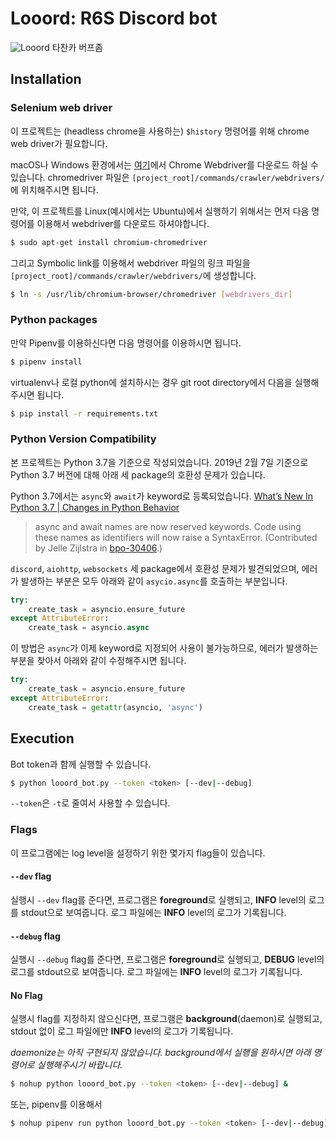 # Looord: R6S Discord bot

![Looord](https://i.imgur.com/EvGDuz0.png)
타찬카 버프좀

## Installation

### Selenium web driver
이 프로젝트는 (headless chrome을 사용하는) `$history` 명령어를 위해 chrome web driver가 필요합니다.

macOS나 Windows 환경에서는 [여기](http://chromedriver.chromium.org/downloads)에서 Chrome Webdriver를 다운로드 하실 수 있습니다.
chromedriver 파일은 `[project_root]/commands/crawler/webdrivers/`에 위치해주시면 됩니다.

만약, 이 프로젝트를 Linux(예시에서는 Ubuntu)에서 실행하기 위해서는 먼저 다음 명령어를 이용해서 webdriver를 다운로드 하셔야합니다.
```bash
$ sudo apt-get install chromium-chromedriver
```
그리고 Symbolic link를 이용해서 webdriver 파일의 링크 파일을 `[project_root]/commands/crawler/webdrivers/`에 생성합니다.
 ```bash
$ ln -s /usr/lib/chromium-browser/chromedriver [webdrivers_dir]
```

### Python packages
만약 Pipenv를 이용하신다면 다음 명령어를 이용하시면 됩니다.
```bash
$ pipenv install
```
virtualenv나 로컬 python에 설치하시는 경우 git root directory에서 다음을 실행해주시면 됩니다. 
```bash
$ pip install -r requirements.txt
```

### Python Version Compatibility
본 프로젝트는 Python 3.7을 기준으로 작성되었습니다.
2019년 2월 7일 기준으로 Python 3.7 버전에 대해 아래 세 package의 호환성 문제가 있습니다.

Python 3.7에서는 `async`와 `await`가 keyword로 등록되었습니다.
[What’s New In Python 3.7 | Changes in Python Behavior](https://docs.python.org/3/whatsnew/3.7.html#changes-in-python-behavior)

> async and await names are now reserved keywords.
Code using these names as identifiers will now raise a SyntaxError.
(Contributed by Jelle Zijlstra in [bpo-30406](https://bugs.python.org/issue30406).)

`discord`, `aiohttp`, `websockets` 세 package에서 호환성 문제가 발견되었으며,
에러가 발생하는 부분은 모두 아래와 같이 `asycio.async`를 호출하는 부분입니다.

```python
try:
    create_task = asyncio.ensure_future
except AttributeError:
    create_task = asyncio.async
```

이 방법은 `async`가 이제 keyword로 지정되어 사용이 불가능하므로, 에러가 발생하는 부분을 찾아서 아래와 같이 수정해주시면 됩니다.
```python
try:
    create_task = asyncio.ensure_future
except AttributeError:
    create_task = getattr(asyncio, 'async')
```

## Execution
Bot token과 함께 실행할 수 있습니다.
```bash
$ python looord_bot.py --token <token> [--dev|--debug]
```

`--token`은 `-t`로 줄여서 사용할 수 있습니다.

### Flags
이 프로그램에는 log level을 설정하기 위한 몇가지 flag들이 있습니다.

#### `--dev` flag
실행시 `--dev` flag를 준다면, 프로그램은 **foreground**로 실행되고,
**INFO** level의 로그를 stdout으로 보여줍니다. 로그 파일에는 **INFO** level의 로그가 기록됩니다.

#### `--debug` flag
실행시 `--debug` flag를 준다면, 프로그램은 **foreground**로 실행되고,
**DEBUG** level의 로그를 stdout으로 보여줍니다. 로그 파일에는 **INFO** level의 로그가 기록됩니다.

#### No Flag
실행시 flag를 지정하지 않으신다면, 프로그램은 **background**(daemon)로 실행되고,
stdout 없이 로그 파일에만 **INFO** level의 로그가 기록됩니다.

*daemonize는 아직 구현되지 않았습니다. background에서 실행을 원하시면 아래 명령어로 실행해주시기 바랍니다.*

```bash
$ nohup python looord_bot.py --token <token> [--dev|--debug] &
``` 
또는, pipenv를 이용해서

```bash
$ nohup pipenv run python looord_bot.py --token <token> [--dev|--debug] &
``` 